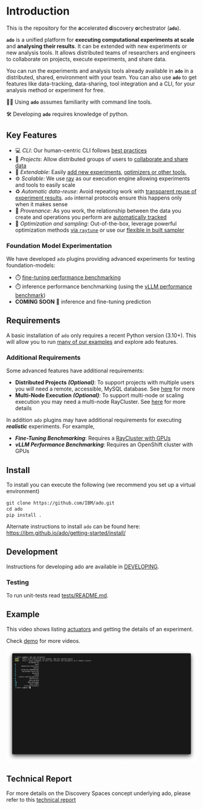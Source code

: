 # Introduction

This is the repository for the **a**ccelerated **d**iscovery **o**rchestrator (**`ado`**). 

**`ado`** is a unified platform for **executing computational experiments at scale** and **analysing their results**.
It can be extended with new experiments or new analysis tools. 
It allows distributed teams of researchers and engineers to collaborate on projects, execute experiments, and share data.

You can run the experiments and analysis tools already available in **`ado`** in a distributed, shared, environment with your team.
You can also use **`ado`** to get features like data-tracking, data-sharing, tool integration and a CLI, for your analysis method or experiment for free.

🧑‍💻 Using **`ado`** assumes familiarity with command line tools. 

🛠️ Developing **`ado`** requires knowledge of python. 

## Key Features

* 💻 *CLI*: Our human-centric CLI follows [best practices](https://clig.dev) 
* 🤝 *Projects*: Allow distributed groups of users to [collaborate and share data](https://ibm.github.io/ado/resources/metastore.md)
* 🔌 *Extendable*: Easily [add new experiments](https://ibm.github.io/ado/actuators/creating-custom-experiments.md), [optimizers or other tools.](https://ibm.github.io/ado/operators/creating-operators.md)
* ⚙️ *Scalable*: We use [ray](https://ray.io) as our execution engine allowing experiments and tools to easily scale
* ♻️ *Automatic data-reuse*: Avoid repeating work with [transparent reuse of experiment results](https://ibm.github.io/ado/core-concepts/data-sharing.md). `ado` internal protocols ensure this happens only when it makes sense 
* 🔗 *Provenance*: As you work, the relationship between the data you create and operations you perform are [automatically tracked](https://ibm.github.io/ado/getting-started/ado#ado-show-related)
* 🔎 *Optimization and sampling*: Out-of-the-box, leverage powerful optimization methods [via `raytune`](https://ibm.github.io/ado/operators/optimisation-with-ray-tune.md) or use our [flexible in built sampler](https://ibm.github.io/ado/operators/random-walk.md) 

### Foundation Model Experimentation

We have developed `ado` plugins providing advanced experiments for testing foundation-models:

* ⏱️ [fine-tuning performance benchmarking ](actuators/sft-trainer.md)
* ⏱️ inference performance benchmarking (using the [vLLM performance benchmark](https://docs.vllm.ai/en/stable/api/vllm/benchmarks/serve.html))
* **COMING SOON** 🔮 inference and fine-tuning prediction 

## Requirements

A basic installation of `ado` only requires a recent Python version (3.10+). This will allow you to run [many of our examples](https://ibm.github.io/ado/examples/examples.md) and explore ado features.

### Additional Requirements

Some advanced features have additional requirements:

* **Distributed Projects** **_(Optional)_**: To support projects with multiple users you will need a remote, accessible, MySQL database. See [here](https://ibm.github.io/ado/getting-started/installing-backend-services#using-the-distributed-mysql-backend-for-ado) for more
* **Multi-Node Execution** **_(Optional)_**: To support multi-node or scaling execution you may need a multi-node RayCluster. See [here](https://ibm.github.io/ado/getting-started/installing-backend-services#deploying-kuberay-and-creating-a-raycluster) for more details

In addition `ado` plugins may have additional requirements for executing **_realistic_** experiments. For example,

* **_Fine-Tuning Benchmarking_**: Requires a [RayCluster with GPUs](https://ibm.github.io/ado/actuators/sft-trainer.md#configure-your-raycluster)
* **_vLLM Performance Benchmarking_**: Requires an OpenShift cluster with GPUs 
## Install

To install you can execute the following (we recommend you set up a virtual environment)
```commandline
git clone https://github.com/IBM/ado.git
cd ado
pip install .
```

Alternate instructions to install `ado` can be found
here: https://ibm.github.io/ado/getting-started/install/

## Development

Instructions for developing ado are available in [DEVELOPING](DEVELOPING.md).

### Testing

To run unit-tests read [tests/README.md](tests/README.md).

## Example

This video shows listing [actuators](website/docs/actuators/working-with-actuators.md) and getting the details of an experiment.

Check [demo](https://ibm.pages.io/ado/getting-started/demo) for more videos.


[![Watch the video](website/docs/getting-started/videos/step1_trimmed_thumbnail.png)](website/docs/getting-started/videos/step1_trimmed.mp4)


## Technical Report

For more details on the Discovery Spaces concept underlying ado, please refer to this [technical report](https://arxiv.org/abs/2506.21467)
